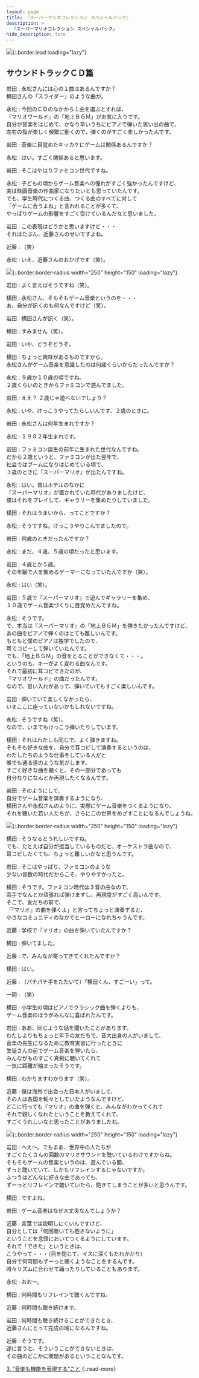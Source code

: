 ```yaml
---
layout: page
title: 『スーパーマリオコレクション スペシャルパック』
description: >
  『スーパーマリオコレクション スペシャルパック』
hide_description: ture
---
```


![](/interviews/jp/wii/svmj/vol1/img/mainvisual2.jpg){:.border.lead loading="lazy"}

<DIV CLASS="link_mario25th">

## サウンドトラックＣＤ篇

岩田
: 永松さんには心の１曲はあるんですか？<br>横田さんの「スライダー」のような曲が。

永松
: 今回のＣＤのなかから１曲を選ぶとすれば、<br>『マリオワールド』の「地上ＢＧＭ」がお気に入りです。<br>自分が音楽をはじめて、かなり早いうちにピアノで弾いた思い出の曲で、<br>左右の指が楽しく頻繁に動くので、弾くのがすごく楽しかったんです。

岩田
: 音楽に目覚めたキッカケにゲームは関係あるんですか？

永松
: はい。すごく関係あると思います。

岩田
: そこはやはりファミコン世代ですね。

永松
: 子どもの頃からゲーム音楽への憧れがすごく強かったんですけど、<br>実は映画音楽の作曲家になりたいとも思っていたんです。<br>でも、学生時代につくる曲、つくる曲のすべてに対して<br>「ゲームに合うよね」と言われることが多くて、<br>やっぱりゲームの影響をすごく受けているんだなと思いました。

岩田
: この表現はどうかと思いますけど・・・<br>それはたぶん、近藤さんのせいですよね。

近藤
: （笑）

永松
: いえ、近藤さんのおかげです（笑）。

![](/interviews/jp/wii/svmj/vol1/img/photo6.jpg){:.border.border-radius width="250" height="150" loading="lazy"}

岩田
: よく言えばそうですね（笑）。

横田
: 永松さん、そもそもゲーム音楽というのを・・・<br>あ、自分が訊くのも何なんですけど（笑）。

岩田
: 横田さんが訊く（笑）。

横田
: すみません（笑）。

岩田
: いや、どうぞどうぞ。

横田
: ちょっと興味があるものですから。<br>永松さんがゲーム音楽を意識したのは何歳くらいからだったんですか？

永松
: ９歳か１０歳の頃ですね。<br>２歳くらいのときからファミコンで遊んでました。

岩田
: ええ？ ２歳じゃ遊べないでしょう？

永松
: いや、けっこうやってたらしいんです、２歳のときに。

岩田
: 永松さんは何年生まれですか？

永松
: １９８２年生まれです。

岩田
: ファミコン誕生の前年に生まれた世代なんですね。<br>だから２歳というと、ファミコンが出た翌年で、<br>社会ではブームになりはじめている頃で、<br>３歳のときに『スーパーマリオ』が出たんですね。

永松
: はい。昔はホテルのなかに<br>『スーパーマリオ』が置かれていた時代がありましたけど、<br>僕はそれをプレイして、ギャラリーを集めたりしていました。

横田
: それはうまいから、ってことですか？

永松
: そうですね。けっこうやりこんでましたので。

岩田
: 何歳のときだったんですか？

永松
: まだ、４歳、５歳の頃だったと思います。

岩田
: ４歳とか５歳。<br>その年齢で人を集めるゲーマーになっていたんですか（笑）。

永松
: はい（笑）。

岩田
: ５歳で『スーパーマリオ』で遊んでギャラリーを集め、<br>１０歳でゲーム音楽づくりに目覚めたんですね。

永松
: そうです。<br>で、本当は『スーパーマリオ』の「地上ＢＧＭ」を弾きたかったんですけど、<br>あの曲をピアノで弾くのはとても難しいんです。<br>もともと僕のピアノは独学でしたので、<br>耳でコピーして弾いていたんです。<br>でも、「地上ＢＧＭ」の音をとることができなくて・・・。<br>というのも、キーがよく変わる曲なんです。<br>それで最初に耳コピできたのが、<br>『マリオワールド』の曲だったんです。<br>なので、思い入れがあって、弾いていてもすごく楽しいんです。

岩田
: 弾いていて楽しくなかったら、<br>いまここに座っていないかもしれないですね。

永松
: そうですね（笑）。<br>なので、いまでもけっこう弾いたりしています。

横田
: それはわたしも同じで、よく弾きますね。<br>そもそも好きな曲を、自分で耳コピして演奏するというのは、<br>わたしたちのような仕事をしている人だと<br>誰でも通る道のような気がします。<br>すごく好きな曲を聴くと、その一部分であっても<br>自分なりになんとか再現したくなるんです。

岩田
: そのようにして、<br>自分でゲーム音楽を演奏するようになり、<br>横田さんや永松さんのように、実際にゲーム音楽をつくるようになり、<br>それを聴いた若い人たちが、さらにこの世界をめざすことになるんでしょうね。

![](/interviews/jp/wii/svmj/vol1/img/photo7.jpg){:.border.border-radius width="250" height="150" loading="lazy"}

横田
: そうなるとうれしいですね。<br>でも、たとえば自分が担当しているものだと、オーケストラ曲なので、<br>耳コピしたくても、ちょっと難しいかなと思うんです。

岩田
: そこはやっぱり、ファミコンのような<br>少ない音数の時代だからこそ、やりやすかったと。

横田
: そうです。ファミコン時代は３音の曲なので、<br>両手でなんとか頑張れば弾けますし、再現度がすごく高いんです。<br>そこで、友だちの前で、<br>「『マリオ』の曲を弾くよ」と言ってちょっと演奏すると、<br>小さなコミュニティのなかでヒーローになれちゃうんです。

近藤
: 学校で『マリオ』の曲を弾いていたんですか？

横田
: 弾いてました。

近藤
: で、みんなが寄ってきてくれたんですか？

横田
: はい。

近藤
: （パチパチ手をたたいて）「横田くん、すごーい」って。

一同
: （笑）

横田
: 小学生の頃はピアノでクラシック曲を弾くよりも、<br>ゲーム音楽のほうがみんなに喜ばれたんです。

岩田
: ああ、同じような話を聞いたことがあります。<br>わたしよりもちょっと年下の友だちで、音大出身の人がいまして、<br>音楽の先生になるために教育実習に行ったときに<br>生徒さんの前でゲーム音楽を弾いたら、<br>みんながものすごく真剣に聴いてくれて<br>一気に距離が縮まったそうです。

横田
: わかりますわかります（笑）。

近藤
: 僕は海外で出会った日本人がいまして、<br>その人は各国を転々としていたようなんですけど、<br>どこに行っても『マリオ』の曲を弾くと、みんながわかってくれて<br>それで親しくなれたということを教えてくれて、<br>すごくうれしいなと思ったことがありましたね。

![](/interviews/jp/wii/svmj/vol1/img/photo8.jpg){:.border.border-radius width="250" height="150" loading="lazy"}

岩田
: へえ〜。でもまあ、世界中の人たちが<br>すごくたくさんの回数のマリオサウンドを聴いているわけですからね。<br>そもそもゲームの音楽というのは、遊んでいる間、<br>ずっと聴いていて、しかもリフレインするじゃないですか。<br>ふつうはどんなに好きな曲であっても、<br>ずーっとリフレインで聴いていたら、飽きてしまうことが多いと思うんです。

横田
: ですよね。

岩田
: ゲーム音楽はなぜ大丈夫なんでしょうか？

近藤
: 言葉では説明しにくいんですけど、<br>自分としては「何回聴いても飽きないように」<br>ということを念頭においてつくるようにしています。<br>それで「できた」というときは、<br>こうやって・・・（目を閉じて、イスに深くもたれかかり）<br>自分で何時間もずーっと聴くようなことをするんです。<br>時々リズムに合わせて踊ったりしていることもあります。

永松
: おおー。

横田
: 何時間もリフレインで聴くんですね。

近藤
: 何時間も聴き続けます。

岩田
: 何時間も聴き続けることができたとき、<br>近藤さんにとって完成の域になるんですね。

近藤
: そうです。<br>逆に言うと、そういうことができないときは、<br>その曲のどこかに問題があるということなんです。

[3. “音楽も機能を表現する”こと](3.md)
{:.read-more}

